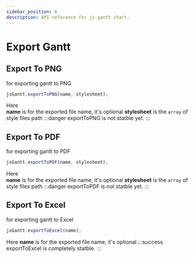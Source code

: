 ```yaml
---
sidebar_position: 6
description: API reference for js-gantt chart.
---
```


# Export Gantt

## Export To PNG

for exporting gantt to PNG

```js title="exportToPNG"
jsGantt.exportToPNG(name, stylesheet);
```

Here  
**name** is for the exported file name, it's optional
**stylesheet** is the `array` of style files path
:::danger
exportToPNG is not statble yet.
:::

## Export To PDF

for exporting gantt to PDF

```js title="exportToPDF"
jsGantt.exportToPDF(name, stylesheet);
```

Here  
**name** is for the exported file name, it's optional
**stylesheet** is the `array` of style files path
:::danger
exportToPDF is not statble yet.
:::

## Export To Excel

for exporting gantt to Excel

```js title="exportToExcel"
jsGantt.exportToExcel(name);
```

Here **name** is for the exported file name, it's optional
:::success
exportToExcel is completely statble.
:::
